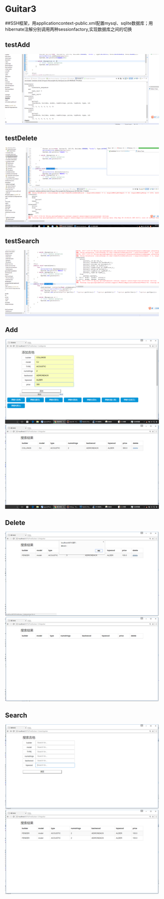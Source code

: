 # Guitar3 
##SSH框架，用applicationcontext-public.xml配置mysql、sqlite数据库；用hibernate注解分别调用两种sessionfactory,实现数据库之间的切换
## testAdd
![](testAdd.png)
## testDelete
![](testDelete.png)
## testSearch
![](testSearch.png)
## Add
![](add1.png)
![](add2.png)
## Delete
![](delete1.png)
![](delete2.png)
## Search
![](search1.png)
![](search2.png)
